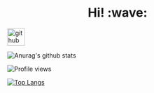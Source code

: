 <h1 align='center'> Hi! :wave:</h1>

[<img src='https://cdn.jsdelivr.net/npm/simple-icons@3.0.1/icons/github.svg' alt='github' height='40'>](https://github.com/Satcomx00-x00)  

![Anurag's github stats](https://github-readme-stats.vercel.app/api?username=Satcomx00-x00&theme=dark&show_icons=true)

![Profile views](https://gpvc.arturio.dev/Satcomx00-x00)  

[![Top Langs](https://github-readme-stats.vercel.app/api/top-langs/?username=Satcomx00-x00)](https://github.com/Satcomx00-x00/Parasite)
